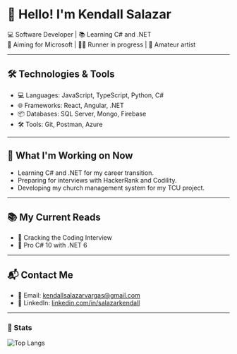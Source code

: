 # 👋 Hello! I'm Kendall Salazar

💻 Software Developer | 📚 Learning C# and .NET  
🎯 Aiming for Microsoft | 🏃‍♂️ Runner in progress | 🎨 Amateur artist

---

## 🛠️ Technologies & Tools  
- 💻 Languages: JavaScript, TypeScript, Python, C#
- 🌐 Frameworks: React, Angular, .NET
- 📦 Databases: SQL Server, Mongo, Firebase 
- 🛠️ Tools: Git, Postman, Azure   

---

<!-- Under development 
## 🚀 Featured Projects  
- 📊 [Church Management System](https://github.com/your-username/your-repo) - TCU project for managing members, events, and inventories.  
- 📱 [Minibus Usage Tracking App](https://github.com/your-username/your-repo) - Mobile application for tracking vehicle usage in the church.  
---
-->

## 📌 What I'm Working on Now  
- Learning C# and .NET for my career transition.  
- Preparing for interviews with HackerRank and Codility.  
- Developing my church management system for my TCU project.  

---

## 📚 My Current Reads  
- 📖 Cracking the Coding Interview  
- 📖 Pro C# 10 with .NET 6

---

## 📬 Contact Me  
- 📧 Email: [kendallsalazarvargas@gmail.com](mailto:kendallsalazarvargas@gmail.com)  
- 💼 LinkedIn: [linkedin.com/in/salazarkendall](https://linkedin.com/in/salazarkendall)  

---

### 🚀 Stats
![Top Langs](https://github-readme-stats.vercel.app/api/top-langs/?username=salazarkendall&theme=onedark&layout=compact)  
